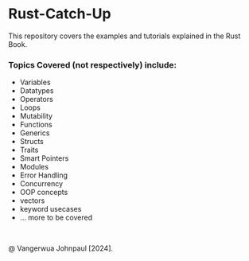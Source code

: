 # Rust-Catch-Up

This repository covers the examples and tutorials explained in the Rust Book.

### Topics Covered (not respectively) include:
- Variables
- Datatypes
- Operators
- Loops
- Mutability
- Functions
- Generics
- Structs
- Traits
- Smart Pointers
- Modules
- Error Handling
- Concurrency
- OOP concepts
- vectors
- keyword usecases
- ... more to be covered


<br>


@ Vangerwua Johnpaul [2024].
